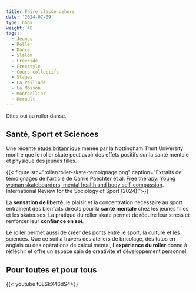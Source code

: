 ```yaml
---
title: Faire classe dehors
date: '2024-07-09'
type: book
weight: 40
tags:
  - Jeunes
  - Roller
  - Dance
  - Slalom
  - Freeride
  - Freestyle
  - Cours collectifs
  - Stages
  - La Paillade
  - La Mosson
  - Montpellier
  - Hérault
---
```


Dites oui au roller danse.

<!--more-->

## Santé, Sport et Sciences

Une récente [étude britannique](https://journals.sagepub.com/doi/epub/10.1177/10126902241268357) menée par la Nottingham Trent University montre que le roller skate peut avoir des effets positifs sur la santé mentale et physique des jeunes filles. 

{{< figure src="roller/roller-skate-temoignage.png" caption="Extraits de témoignages de l'article de Carrie Paechter et al. [Free therapy: Young woman skateboarders, mental health and body self-compassion](https://journals.sagepub.com/doi/full/10.1177/10126902241268357). International Review for the Sociology of Sport (2024).">}} 

La <b>sensation de liberté</b>, le plaisir et la concentration nécéssaire au sport entraînent des bienfaits directs pour la <b>santé mentale</b> chez les jeunes filles et les skateuses. La pratique du roller skate permet de réduire leur stress et renforcer leur <b>confiance en soi</b>.

Le roller permet aussi de créer des ponts entre le sport, la culture et les sciences. Que ce soit à travers des ateliers de bricolage, des tutos en anglais ou des opérations de calcul mental, <b>l'expérience du roller</b> donne à réfléchir et offre un espace sain de créativité et développement personnel.

## Pour toutes et pour tous

{{< youtube t0LSkX46dS4>}}
